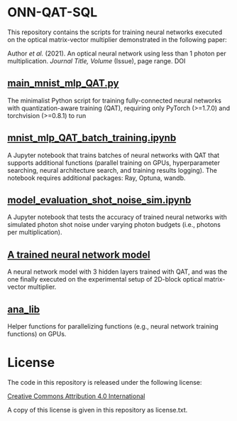 # ONN-QAT-SQL

This repository contains the scripts for training neural networks executed on the optical matrix-vector multiplier demonstrated in the following paper: 

Author *et al.* (2021). An optical neural network using less than 1 photon per multiplication. *Journal Title, Volume* (Issue), page range. DOI

## [main_mnist_mlp_QAT.py](https://github.com/mcmahon-lab/ONN-QAT-SQL/blob/master/main_mnist_mlp_QAT.py)

The minimalist Python script for training fully-connected neural networks with quantization-aware training (QAT), requiring only PyTorch (>=1.7.0) and torchvision (>=0.8.1) to run

## [mnist_mlp_QAT_batch_training.ipynb](https://github.com/mcmahon-lab/ONN-QAT-SQL/blob/master/mnist_mlp_QAT_batch_training.ipynb)

A Jupyter notebook that trains batches of neural networks with QAT that supports additional functions (parallel training on GPUs, hyperparameter searching, neural architecture search, and training results logging).
The notebook requires additional packages: Ray, Optuna, wandb.

## [model_evaluation_shot_noise_sim.ipynb](https://github.com/mcmahon-lab/ONN-QAT-SQL/blob/master/model_evaluation_shot_noise_sim.ipynb)

A Jupyter notebook that tests the accuracy of trained neural networks with simulated photon shot noise under varying photon budgets (i.e., photons per multiplication).

## [A trained neural network model](https://github.com/mcmahon-lab/ONN-QAT-SQL/blob/master/RA_4bit_H2_100_100_lr_0.043_0.50_m_0.87_wep_6_randActDigi_v80_ep97.pt)

A neural network model with 3 hidden layers trained with QAT, and was the one finally executed on the experimental setup of 2D-block optical matrix-vector multiplier.

## [ana_lib](https://github.com/mcmahon-lab/ONN-QAT-SQL/tree/master/ana_lib)

Helper functions for parallelizing functions (e.g., neural network training functions) on GPUs.

# License

The code in this repository is released under the following license:

[Creative Commons Attribution 4.0 International]()

A copy of this license is given in this repository as license.txt.
